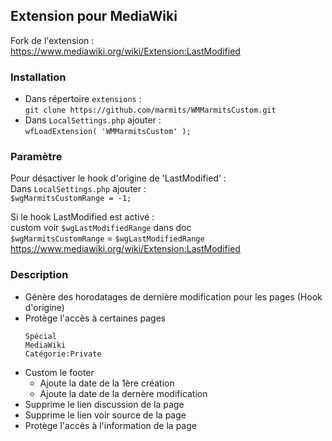 ## Extension pour MediaWiki
Fork de l'extension :  
https://www.mediawiki.org/wiki/Extension:LastModified
### Installation
* Dans répertoire `extensions` :  
`git clone https://github.com/marmits/WMMarmitsCustom.git`
* Dans `LocalSettings.php` ajouter :   
`wfLoadExtension( 'WMMarmitsCustom' );`

### Paramètre  
Pour désactiver le hook d'origine de 'LastModified' :   
Dans `LocalSettings.php` ajouter :  
`$wgMarmitsCustomRange = -1;`

Si le hook LastModified est activé :  
custom voir `$wgLastModifiedRange` dans doc  
`$wgMarmitsCustomRange` = `$wgLastModifiedRange`  
https://www.mediawiki.org/wiki/Extension:LastModified

### Description  
+ Génère des horodatages de dernière modification pour les pages (Hook d'origine)
+ Protège l'accès à certaines pages 
  ```
  Spécial
  MediaWiki
  Catégorie:Private
  ```
+ Custom le footer 
  - Ajoute la date de la 1ère création
  - Ajoute la date de la dernère modification
+ Supprime le lien discussion de la page 
+ Supprime le lien voir source de la page 
+ Protège l'accès à l'information de la page
